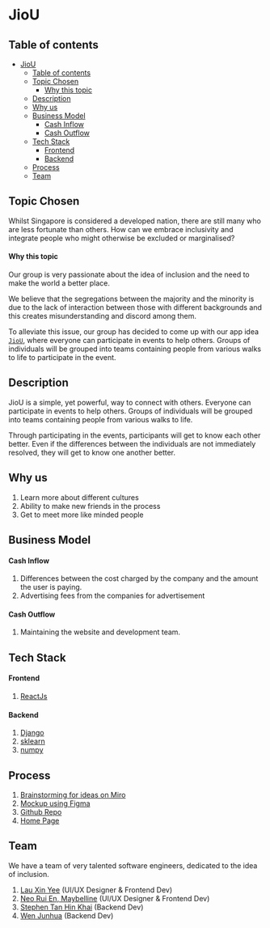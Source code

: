 # JioU

## Table of contents

- [JioU](#jiou)
  - [Table of contents](#table-of-contents)
  - [Topic Chosen](#topic-chosen)
      - [Why this topic](#why-this-topic)
  - [Description](#description)
  - [Why us](#why-us)
  - [Business Model](#business-model)
      - [Cash Inflow](#cash-inflow)
      - [Cash Outflow](#cash-outflow)
  - [Tech Stack](#tech-stack)
      - [Frontend](#frontend)
      - [Backend](#backend)
  - [Process](#process)
  - [Team](#team)

## Topic Chosen

Whilst Singapore is considered a developed nation, there are still many who are less fortunate than others. How can we embrace inclusivity and integrate people who might otherwise be excluded or marginalised?

#### Why this topic

Our group is very passionate about the idea of inclusion and the need to make the world a better place.

We believe that the segregations between the majority and the minority is due to the lack of interaction between those with different backgrounds and this creates misunderstanding and discord among them.

To alleviate this issue, our group has decided to come up with our app idea [`JioU`](#jiou), where everyone can participate in events to help others. Groups of individuals will be grouped into teams containing people from various walks to life to participate in the event.

## Description

JioU is a simple, yet powerful, way to connect with others. Everyone can participate in events to help others. Groups of individuals will be grouped into teams containing people from various walks to life.

Through participating in the events, participants will get to know each other better. Even if the differences between the individuals are not immediately resolved, they will get to know one another better.

## Why us

1. Learn more about different cultures
2. Ability to make new friends in the process
3. Get to meet more like minded people

## Business Model

#### Cash Inflow

1. Differences between the cost charged by the company and the amount the user is paying.
2. Advertising fees from the companies for advertisement

#### Cash Outflow

1. Maintaining the website and development team.

## Tech Stack

#### Frontend

1. [ReactJs](https://reactjs.org/)

#### Backend

1. [Django](https://www.djangoproject.com/)
2. [sklearn](https://scikit-learn.org/stable/)
3. [numpy](https://numpy.org/)

## Process

1. [Brainstorming for ideas on Miro](https://miro.com/app/board/uXjVOnXgwq8=/?share_link_id=505580618311)
2. [Mockup using Figma](https://www.figma.com/file/lRDs5fzVHOPZVTG59N6SVr/JioU?node-id=8101%3A17)
3. [Github Repo](https://github.com/KTV-Capoos)
4. [Home Page](https://ktv-capoos.github.io/)

## Team

We have a team of very talented software engineers, dedicated to the idea of inclusion.

1. [Lau Xin Yee](https://github.com/xinyee20) (UI/UX Designer & Frontend Dev)
2. [Neo Rui En, Maybelline](https://github.com/neoruien) (UI/UX Designer & Frontend Dev)
3. [Stephen Tan Hin Khai](https://github.com/blackonyyx) (Backend Dev)
4. [Wen Junhua](https://github.com/Jh123x) (Backend Dev)
